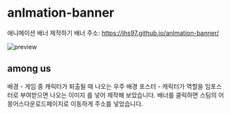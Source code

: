 # anlmation-banner
애니메이션 배너 제작하기
배너 주소: https://jhs97.github.io/anlmation-banner/

![preview](https://user-images.githubusercontent.com/105402450/174235516-691ce114-6033-4aa6-a82c-33956465f242.JPG)
## among us
배경 - 게임 중 캐릭터가 퇴출될 때 나오는 우주 배경
포스터 - 캐릭터가 역할을 임포스터로 부여받으면 나오는 이미지
를 넣어 제작해 보았습니다.
배너를 클릭하면 스팀의 어몽어스다운로드페이지로 이동하게 주소를 넣었습니다.
